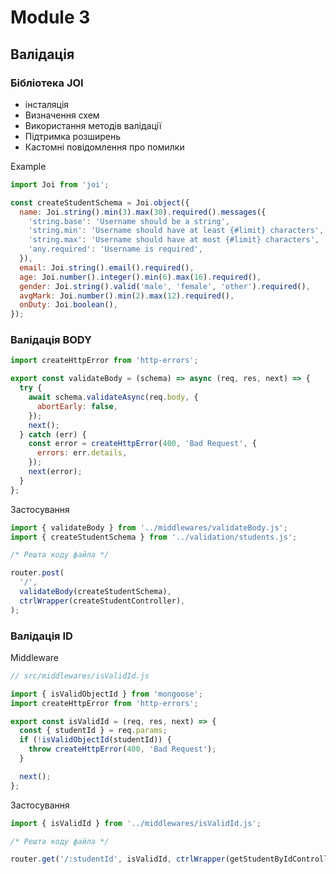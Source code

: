 # Module 3

## Валідація

### Бібліотека JOI

- інсталяція
- Визначення схем
- Використання методів валідації
- Підтримка розширень
- Кастомні повідомлення про помилки

Example

```js
import Joi from 'joi';

const createStudentSchema = Joi.object({
  name: Joi.string().min(3).max(30).required().messages({
    'string.base': 'Username should be a string',
    'string.min': 'Username should have at least {#limit} characters',
    'string.max': 'Username should have at most {#limit} characters',
    'any.required': 'Username is required',
  }),
  email: Joi.string().email().required(),
  age: Joi.number().integer().min(6).max(16).required(),
  gender: Joi.string().valid('male', 'female', 'other').required(),
  avgMark: Joi.number().min(2).max(12).required(),
  onDuty: Joi.boolean(),
});
```

### Валідація BODY

```js
import createHttpError from 'http-errors';

export const validateBody = (schema) => async (req, res, next) => {
  try {
    await schema.validateAsync(req.body, {
      abortEarly: false,
    });
    next();
  } catch (err) {
    const error = createHttpError(400, 'Bad Request', {
      errors: err.details,
    });
    next(error);
  }
};
```

Застосування

```js
import { validateBody } from '../middlewares/validateBody.js';
import { createStudentSchema } from '../validation/students.js';

/* Решта коду файла */

router.post(
  '/',
  validateBody(createStudentSchema),
  ctrlWrapper(createStudentController),
);
```

### Валідація ID

Middleware

```js
// src/middlewares/isValidId.js

import { isValidObjectId } from 'mongoose';
import createHttpError from 'http-errors';

export const isValidId = (req, res, next) => {
  const { studentId } = req.params;
  if (!isValidObjectId(studentId)) {
    throw createHttpError(400, 'Bad Request');
  }

  next();
};
```

Застосування

```js
import { isValidId } from '../middlewares/isValidId.js';

/* Решта коду файла */

router.get('/:studentId', isValidId, ctrlWrapper(getStudentByIdController));
```
